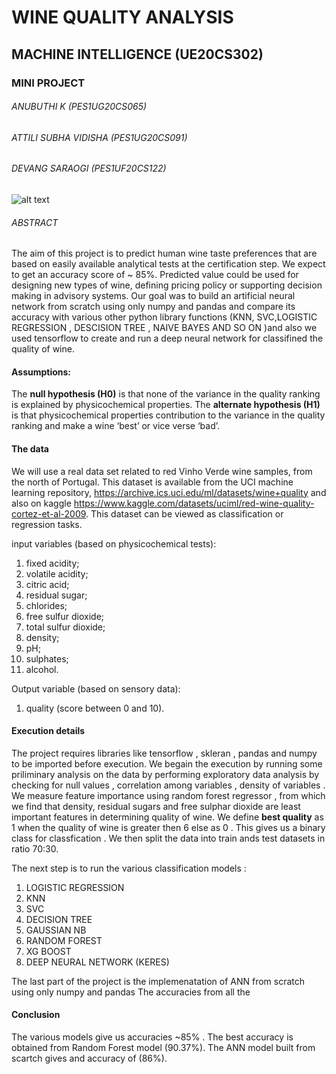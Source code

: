 # WINE QUALITY ANALYSIS
## MACHINE INTELLIGENCE (UE20CS302)
### MINI PROJECT

###### ANUBUTHI K (PES1UG20CS065)
###### ATTILI SUBHA VIDISHA (PES1UG20CS091)
###### DEVANG SARAOGI (PES1UF20CS122)

![alt text](https://www.foodandwine.com/thmb/GWlm23X0rmNg2-jJfCpj7EUVjrw=/1500x0/filters:no_upscale():max_bytes(150000):strip_icc()/Red-Wine-Longevity-FT-BLOG0222-27ea8046190e4808a0cb346e19c70e13.jpg)

###### ABSTRACT
The aim of this project is to predict human wine taste preferences that are based on easily available analytical tests at the certification step. We expect to get an accuracy score of ~ 85%. Predicted value could be used for designing new types of wine, defining pricing policy or supporting decision making in advisory systems.
Our goal was to build an artificial neural network from scratch using only numpy and pandas and compare its accuracy with various other python library functions (KNN, SVC,LOGISTIC REGRESSION , DESCISION TREE , NAIVE BAYES AND SO ON )and also we used tensorflow to create and run a deep neural network for classifined the quality of wine.

#### Assumptions:
The **null hypothesis (H0)** is that none of the variance in the quality ranking is explained by physicochemical properties. The **alternate hypothesis (H1)** is that physicochemical properties contribution to the variance in the quality ranking and make a wine ‘best’ or vice verse ‘bad’.

#### The data
We will use a real data set related to red Vinho Verde wine samples, from the north of Portugal. This dataset is available from the UCI machine learning repository, https://archive.ics.uci.edu/ml/datasets/wine+quality and also on kaggle https://www.kaggle.com/datasets/uciml/red-wine-quality-cortez-et-al-2009. This dataset can be viewed as classification or regression tasks.

input variables (based on physicochemical tests):
1. fixed acidity;
2. volatile acidity;
3. citric acid;
4. residual sugar;
5. chlorides;
6. free sulfur dioxide;
7. total sulfur dioxide;
8. density;
9. pH;
10. sulphates;
11. alcohol.

Output variable (based on sensory data):
1. quality (score between 0 and 10).


#### Execution details 
The project requires libraries like tensorflow , skleran , pandas and numpy to be imported before execution. 
We begain the execution by running some priliminary analysis on the data by performing exploratory data analysis by checking for null values , correlation among variables , density of variables .
We measure feature importance using random forest regressor , from which we find that density, residual sugars and free sulphar dioxide are least important features in determining quality of wine.
We define **best quality** as 1 when the quality of wine is greater then 6 else as 0 . This gives us a binary class for classfication .
We then split the data into train ands test datasets in ratio 70:30.

The next step is to run the various classification models :
1. LOGISTIC REGRESSION 
2. KNN
3. SVC
4. DECISION TREE
5. GAUSSIAN NB
6. RANDOM FOREST
7. XG BOOST
8. DEEP NEURAL NETWORK (KERES)

The last part of the project is the implemenatation of ANN from scratch using only numpy and pandas 
The accuracies from all the

#### Conclusion 
The various models give us accuracies ~85% .
The best accuracy is obtained from Random Forest model (90.37%).
The ANN model built from scartch gives and accuracy of (86%).


